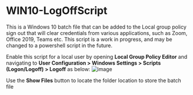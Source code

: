 # WIN10-LogOffScript
This is a Windows 10 batch file that can be added to the Local group policy sign out that will clear credentials from various applications, such as Zoom, Office 2019, Teams etc.
This script is a work in progress, and may be changed to a powershell script in the future.

Enable this script for a local user by opening **Local Group Policy Editor** and navigating to **User Configuration > Windows Settings > Scripts (Logon/Logoff) > Logoff** as below:
![image](https://github.com/user-attachments/assets/4c0b36cc-afc8-443e-bc0e-8dcc6a0e942e)

Use the **Show Files** button to locate the folder location to store the batch file
